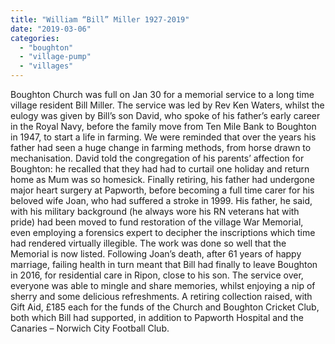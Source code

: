 ```yaml
---
title: "William “Bill” Miller 1927-2019"
date: "2019-03-06"
categories: 
  - "boughton"
  - "village-pump"
  - "villages"
---
```


Boughton Church was full on Jan 30 for a memorial service to a long time village resident Bill Miller. The service was led by Rev Ken Waters, whilst the eulogy was given by Bill’s son David, who spoke of his father’s early career in the Royal Navy, before the family move from Ten Mile Bank to Boughton in 1947, to start a life in farming. We were reminded that over the years his father had seen a huge change in farming methods, from horse drawn to mechanisation. David told the congregation of his parents’ affection for Boughton: he recalled that they had had to curtail one holiday and return home as Mum was so homesick. Finally retiring, his father had undergone major heart surgery at Papworth, before becoming a full time carer for his beloved wife Joan, who had suffered a stroke in 1999. His father, he said, with his military background (he always wore his RN veterans hat with pride) had been moved to fund restoration of the village War Memorial, even employing a forensics expert to decipher the inscriptions which time had rendered virtually illegible. The work was done so well that the Memorial is now listed. Following Joan’s death, after 61 years of happy marriage, failing health in turn meant that Bill had finally to leave Boughton in 2016, for residential care in Ripon, close to his son. The service over, everyone was able to mingle and share memories, whilst enjoying a nip of sherry and some delicious refreshments. A retiring collection raised, with Gift Aid, £185 each for the funds of the Church and Boughton Cricket Club, both which Bill had supported, in addition to Papworth Hospital and the Canaries – Norwich City Football Club.
